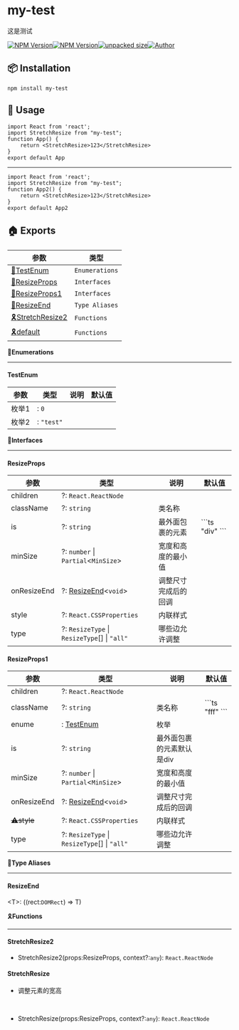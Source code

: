    

my-test
=======

这是测试

[![NPM Version](https://img.shields.io/npm/v/my-test?color=33cd56&logo=npm)](https://www.npmjs.com/package/my-test)[![NPM Version](https://img.shields.io/npm/dm/my-test.svg?style=flat-square)](https://www.npmjs.com/package/my-test)[![unpacked size](https://img.shields.io/npm/unpacked-size/my-test?color=green)](https://www.npmjs.com/package/my-test)[![Author](https://img.shields.io/badge/docs_by-robertpanvip-blue)](https://github.com/robertpanvip/es-pkg-doc.git)

📦 **Installation**
-------------------

    npm install my-test

🔨 **Usage**
------------

    import React from 'react';
    import StretchResize from "my-test";
    function App() {
        return <StretchResize>123</StretchResize>
    }
    export default App

  
  

------

    import React from 'react';
    import StretchResize from "my-test";
    function App2() {
        return <StretchResize>123</StretchResize>
    }
    export default App2

🏠 Exports
----------

### 

<table><thead><tr><th>参数</th><th>类型</th></tr></thead><tbody><tr><td><a href="" class="tsd-index-link">💍<span>TestEnum</span></a></td><td><code>Enumerations</code></td></tr><tr><td><a href="" class="tsd-index-link">📒<span>ResizeProps</span></a></td><td><code>Interfaces</code></td></tr><tr><td><a href="" class="tsd-index-link">📒<span>ResizeProps1</span></a></td><td><code>Interfaces</code></td></tr><tr><td><a href="" class="tsd-index-link">🧷<span>ResizeEnd</span></a></td><td><code>Type Aliases</code></td></tr><tr><td><a href="" class="tsd-index-link">🎗️<span>StretchResize2</span></a></td><td><code>Functions</code></td></tr><tr><td><a href="" class="tsd-index-link">🎗️<span>default</span></a></td><td><code>Functions</code></td></tr></tbody></table>

💍**Enumerations**


----------------------

#### TestEnum

<table><thead><tr><th>参数</th><th>类型</th><th>说明</th><th>默认值</th></tr></thead><tbody><tr><td><span class="tsd-kind-property">枚举1</span></td><td><a class="tsd-anchor"></a><div class="tsd-signature"><span class="tsd-signature-symbol">:</span> <code class="tsd-signature-type">0</code></div></td><td></td><td></td></tr><tr><td><span class="tsd-kind-property">枚举2</span></td><td><a class="tsd-anchor"></a><div class="tsd-signature"><span class="tsd-signature-symbol">:</span> <code class="tsd-signature-type">"test"</code></div></td><td></td><td></td></tr></tbody></table>

📒**Interfaces**


--------------------

#### ResizeProps

<table><thead><tr><th>参数</th><th>类型</th><th>说明</th><th>默认值</th></tr></thead><tbody><tr><td><span class="tsd-kind-property">children</span></td><td><a class="tsd-anchor"></a><div class="tsd-signature"><span class="tsd-signature-symbol">?:</span> <code class="tsd-signature-type">React.ReactNode</code></div></td><td></td><td></td></tr><tr><td><span class="tsd-kind-property">className</span></td><td><a class="tsd-anchor"></a><div class="tsd-signature"><span class="tsd-signature-symbol">?:</span> <code class="tsd-signature-type">string</code></div></td><td><div class="tsd-comment tsd-typography">类名称</div></td><td></td></tr><tr><td><span class="tsd-kind-property">is</span></td><td><a class="tsd-anchor"></a><div class="tsd-signature"><span class="tsd-signature-symbol">?:</span> <code class="tsd-signature-type">string</code></div></td><td><div class="tsd-comment tsd-typography">最外面包裹的元素</div></td><td>```ts "div" ```</td></tr><tr><td><span class="tsd-kind-property">minSize</span></td><td><a class="tsd-anchor"></a><div class="tsd-signature"><span class="tsd-signature-symbol">?:</span> <code class="tsd-signature-type">number</code><span class="tsd-signature-symbol"> | </span><code class="tsd-signature-type">Partial</code><span class="tsd-signature-symbol">&lt;</span><code class="tsd-signature-type">MinSize</code><span class="tsd-signature-symbol">&gt;</span></div></td><td><div class="tsd-comment tsd-typography">宽度和高度的最小值</div></td><td></td></tr><tr><td><span class="tsd-kind-property">onResizeEnd</span></td><td><a class="tsd-anchor"></a><div class="tsd-signature"><span class="tsd-signature-symbol">?:</span> <a href="" class="tsd-signature-type tsd-kind-type-alias">ResizeEnd</a><span class="tsd-signature-symbol">&lt;</span><code class="tsd-signature-type">void</code><span class="tsd-signature-symbol">&gt;</span></div></td><td><div class="tsd-comment tsd-typography">调整尺寸完成后的回调</div></td><td></td></tr><tr><td><span class="tsd-kind-property">style</span></td><td><a class="tsd-anchor"></a><div class="tsd-signature"><span class="tsd-signature-symbol">?:</span> <code class="tsd-signature-type">React.CSSProperties</code></div></td><td><div class="tsd-comment tsd-typography">内联样式</div></td><td></td></tr><tr><td><span class="tsd-kind-property">type</span></td><td><a class="tsd-anchor"></a><div class="tsd-signature"><span class="tsd-signature-symbol">?:</span> <code class="tsd-signature-type">ResizeType</code><span class="tsd-signature-symbol"> | </span><code class="tsd-signature-type">ResizeType</code><span class="tsd-signature-symbol">[]</span><span class="tsd-signature-symbol"> | </span><code class="tsd-signature-type">"all"</code></div></td><td><div class="tsd-comment tsd-typography">哪些边允许调整</div></td><td></td></tr></tbody></table>

#### ResizeProps1

<table><thead><tr><th>参数</th><th>类型</th><th>说明</th><th>默认值</th></tr></thead><tbody><tr><td><span class="tsd-kind-property">children</span></td><td><a class="tsd-anchor"></a><div class="tsd-signature"><span class="tsd-signature-symbol">?:</span> <code class="tsd-signature-type">React.ReactNode</code></div></td><td></td><td></td></tr><tr><td><span class="tsd-kind-property">className</span></td><td><a class="tsd-anchor"></a><div class="tsd-signature"><span class="tsd-signature-symbol">?:</span> <code class="tsd-signature-type">string</code></div></td><td><div class="tsd-comment tsd-typography">类名称</div></td><td>```ts "fff" ```</td></tr><tr><td><span class="tsd-kind-property">enume</span></td><td><a class="tsd-anchor"></a><div class="tsd-signature"><span class="tsd-signature-symbol">:</span> <a href="" class="tsd-signature-type tsd-kind-enum">TestEnum</a></div></td><td><div class="tsd-comment tsd-typography">枚举</div></td><td></td></tr><tr><td><span class="tsd-kind-property">is</span></td><td><a class="tsd-anchor"></a><div class="tsd-signature"><span class="tsd-signature-symbol">?:</span> <code class="tsd-signature-type">string</code></div></td><td><div class="tsd-comment tsd-typography">最外面包裹的元素默认是div</div></td><td></td></tr><tr><td><span class="tsd-kind-property">minSize</span></td><td><a class="tsd-anchor"></a><div class="tsd-signature"><span class="tsd-signature-symbol">?:</span> <code class="tsd-signature-type">number</code><span class="tsd-signature-symbol"> | </span><code class="tsd-signature-type">Partial</code><span class="tsd-signature-symbol">&lt;</span><code class="tsd-signature-type">MinSize</code><span class="tsd-signature-symbol">&gt;</span></div></td><td><div class="tsd-comment tsd-typography">宽度和高度的最小值</div></td><td></td></tr><tr><td><span class="tsd-kind-property">onResizeEnd</span></td><td><a class="tsd-anchor"></a><div class="tsd-signature"><span class="tsd-signature-symbol">?:</span> <a href="" class="tsd-signature-type tsd-kind-type-alias">ResizeEnd</a><span class="tsd-signature-symbol">&lt;</span><code class="tsd-signature-type">void</code><span class="tsd-signature-symbol">&gt;</span></div></td><td><div class="tsd-comment tsd-typography">调整尺寸完成后的回调</div></td><td></td></tr><tr><td><del class="tsd-kind-property">⚠️style</del></td><td><a class="tsd-anchor"></a><div class="tsd-signature"><span class="tsd-signature-symbol">?:</span> <code class="tsd-signature-type">React.CSSProperties</code></div></td><td><div class="tsd-comment tsd-typography">内联样式</div></td><td></td></tr><tr><td><span class="tsd-kind-property">type</span></td><td><a class="tsd-anchor"></a><div class="tsd-signature"><span class="tsd-signature-symbol">?:</span> <code class="tsd-signature-type">ResizeType</code><span class="tsd-signature-symbol"> | </span><code class="tsd-signature-type">ResizeType</code><span class="tsd-signature-symbol">[]</span><span class="tsd-signature-symbol"> | </span><code class="tsd-signature-type">"all"</code></div></td><td><div class="tsd-comment tsd-typography">哪些边允许调整</div></td><td></td></tr></tbody></table>

🧷**Type Aliases**


----------------------

#### ResizeEnd

<T\>: ((rect:`DOMRect`) => T)

🎗️**Functions**


--------------------

#### StretchResize2

*   StretchResize2(props:ResizeProps, context?:`any`): `React.ReactNode`

#### StretchResize

*   调整元素的宽高
    
      
*   StretchResize(props:ResizeProps, context?:`any`): `React.ReactNode`